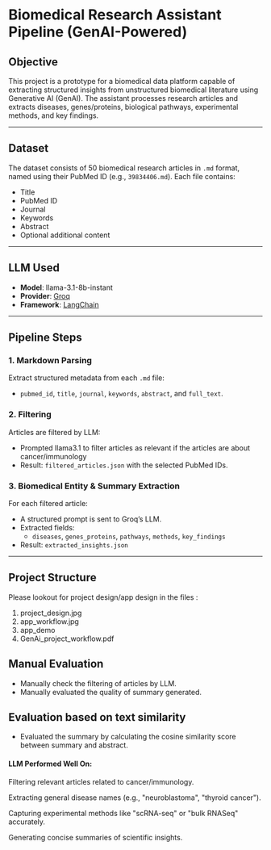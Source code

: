 # Biomedical Research Assistant Pipeline (GenAI-Powered)

## Objective

This project is a prototype for a biomedical data platform capable of extracting structured insights from unstructured biomedical literature using Generative AI (GenAI). The assistant processes research articles and extracts diseases, genes/proteins, biological pathways, experimental methods, and key findings.

---

## Dataset

The dataset consists of 50 biomedical research articles in `.md` format, named using their PubMed ID (e.g., `39834406.md`). Each file contains:
- Title
- PubMed ID
- Journal
- Keywords
- Abstract
- Optional additional content

---

## LLM Used

- **Model**: llama-3.1-8b-instant
- **Provider**: [Groq](https://groq.com/)
- **Framework**: [LangChain](https://python.langchain.com/docs/integrations/chat/groq/)

---

## Pipeline Steps

### 1. **Markdown Parsing**
Extract structured metadata from each `.md` file:
- `pubmed_id`, `title`, `journal`, `keywords`, `abstract`, and `full_text`.

### 2. **Filtering**
Articles are filtered by LLM:
- Prompted llama3.1 to filter articles as relevant if the articles are about cancer/immunology
- Result: `filtered_articles.json` with the selected PubMed IDs.

### 3. **Biomedical Entity & Summary Extraction**
For each filtered article:
- A structured prompt is sent to Groq’s LLM.
- Extracted fields:
  - `diseases`, `genes_proteins`, `pathways`, `methods`, `key_findings`
- Result: `extracted_insights.json`

---

## Project Structure
Please lookout for project design/app design in the files :
1. project_design.jpg
2. app_workflow.jpg
3. app_demo
4. GenAi_project_workflow.pdf


## Manual Evaluation
- Manually check the filtering of articles by LLM. 
- Manually evaluated the quality of summary generated.

## Evaluation based on text similarity
- Evaluated the summary by calculating the cosine similarity score between summary and abstract.

#### LLM Performed Well On:
Filtering relevant articles related to cancer/immunology.

Extracting general disease names (e.g., "neuroblastoma", "thyroid cancer").

Capturing experimental methods like "scRNA-seq" or "bulk RNASeq" accurately.

Generating concise summaries of scientific insights.

